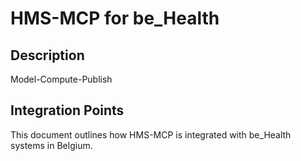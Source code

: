 # HMS-MCP for be_Health

## Description

Model-Compute-Publish

## Integration Points

This document outlines how HMS-MCP is integrated with be_Health systems in Belgium.
